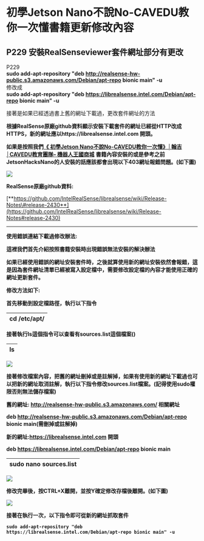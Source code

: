 # 初學Jetson Nano不說No-CAVEDU教你一次懂書籍更新修改內容

## P229 安裝**RealSenseviewer套件網址部分有更改**

P229  
**sudo add-apt-repository "deb http://realsense-hw-public.s3.amazonaws.com/Debian/apt-repo bionic main" -u**  
修改成  
**sudo add-apt-repository "deb https://librealsense.intel.com/Debian/apt-repo bionic main" -u**



接著是如果已經透過書上舊的網址下載過，更改套件網址的方法  


**根據RealSense原廠github資料顯示安裝下載套件的網址已經從HTTP改成HTTPS，新的網址應以https://librealsense.intel.com 開頭。**

**如果是按照我們**[**《 初學Jetson Nano不說No-CAVEDU教你一次懂》│翰吉│CAVEDU教育團隊– 機器人王國商城**](https://robotkingdom.com.tw/product/9789869329989/) **書籍內容安裝的或是參考之前JetsonHacksNano的人安裝的話應該都會出現以下403網址報錯問題。\(如下圖\)**

![](https://lh5.googleusercontent.com/4wF8MwMY_FCT5Swm8mMi1JAM_JvUMPqKGdXIcVIJaV4CcUOUYjDSCbc1OqZLtzw3a5s8LKYQHbT-o2M7VLW3bvOObhnuNHnfETRqvEj50k8CSEH7PHRiVTT96d_unBW4dTWCgjTu)

**RealSense原廠github資料:**

[**https://github.com/IntelRealSense/librealsense/wiki/Release-Notes\#release-2430**](https://github.com/IntelRealSense/librealsense/wiki/Release-Notes#release-2430)  
****

**使用錯誤連結下載過修改辦法:**  


**這裡我們首先介紹按照書籍安裝時出現錯誤無法安裝的解決辦法**

**如果已經使用錯誤的網址安裝套件時，之後就算使用新的網址安裝依然會報錯，這是因為套件網址清單已經被寫入設定檔中，需要修改設定檔的內容才能使用正確的網址更新套件。**  


**修改方法如下:**

**首先移動到設定檔路徑，執行以下指令**

| **cd /etc/apt/** |
| :--- |


**接著執行ls這個指令可以查看有sources.list這個檔案\(\)**  


| **ls** |
| :--- |


![](https://lh6.googleusercontent.com/bVlGEgN_5aJjBeG5RYfs1tjwd78_zK28Y2wh72py8sck6-qykGK1IKN0UkZyp9pz4wV2yBeTdmjX4OrR0KH5VHIAopiES9FEPPdJ5YQzqG48LNIydQhYKdgD5GazTDQ4l4KDT2Tb)

**接著修改檔案內容，把舊的網址刪掉或是註解掉，如果有使用新的網址下載過也可以把新的網址取消註解，執行以下指令修改sources.list檔案。\(記得使用sudo權限否則無法儲存檔案\)**  


**舊的網址: http://realsense-hw-public.s3.amazonaws.com/ 相關網址**

**deb http://realsense-hw-public.s3.amazonaws.com/Debian/apt-repo bionic main\(需刪掉或註解掉\)**  


**新的網址:https://librealsense.intel.com 開頭**

**deb https://librealsense.intel.com/Debian/apt-repo bionic main**  


| **sudo nano sources.list** |
| :--- |


![](https://lh6.googleusercontent.com/R28EChCeoSP--SWiZTfbqh7HF_WWJ2G4JTRQrTJQ5dzlFYzFDj3CSY-R795K8Op5S8X4J7Kp4hQFZa3yXSkt2r3nJo9JNvJ9cf_IbQauL2LTbhn_0f2_tniBRxvyTuoygnuwf-5N)

**修改完畢後，按CTRL+X離開，並按Y確定修改存檔後離開。\(如下圖\)**

![](https://lh6.googleusercontent.com/x_TDPwNmbg3UAvgS0tgJw0x65W_eOQjewvbp7XyuyXP6423gcdI3cwTfjAozXf4qIdqFNLXLPj7P9UaO45aWMDVwGXBTRV_Jeeju1qzonVeisid_rSKuT-IsprmU8ww7NdVXMdY2)

**接著在執行一次，以下指令即可從新的網址抓取套件**

**`sudo add-apt-repository "deb https://librealsense.intel.com/Debian/apt-repo bionic main" -u`**

